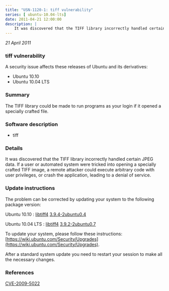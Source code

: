 ```yaml
---
title: "USN-1120-1: tiff vulnerability"
series: [ ubuntu-10.04-lts]
date: 2011-04-21 12:00:00
description: |
    It was discovered that the TIFF library incorrectly handled certain JPEG data. If a user or automated system were tricked into opening a specially crafted TIFF image, a remote attacker could execute arbitrary code with user privileges, or crash the application, leading to a denial of service. 
--- 
```

 
 

*21 April 2011*

### tiff vulnerability

A security issue affects these releases of Ubuntu and its derivatives:

* Ubuntu 10.10
* Ubuntu 10.04 LTS

### Summary

The TIFF library could be made to run programs as your login if it opened a specially crafted file.

### Software description

* tiff 

### Details

It was discovered that the TIFF library incorrectly handled certain JPEG data. If a user or automated system were tricked into opening a specially crafted TIFF image, a remote attacker could execute arbitrary code with user privileges, or crash the application, leading to a denial of service. 

### Update instructions

The problem can be corrected by updating your system to the following package version:

Ubuntu 10.10
 : [libtiff4](https://launchpad.net/ubuntu/+source/tiff) <span> [3.9.4-2ubuntu0.4](https://launchpad.net/ubuntu/+source/tiff/3.9.4-2ubuntu0.4) </span> 

Ubuntu 10.04 LTS
 : [libtiff4](https://launchpad.net/ubuntu/+source/tiff) <span> [3.9.2-2ubuntu0.7](https://launchpad.net/ubuntu/+source/tiff/3.9.2-2ubuntu0.7) </span> 

To update your system, please follow these instructions: [https://wiki.ubuntu.com/Security/Upgrades](https://wiki.ubuntu.com/Security/Upgrades).

After a standard system update you need to restart your session to make all the necessary changes. 

### References

 
 [CVE-2009-5022](http://people.ubuntu.com/~ubuntu-security/cve/CVE-2009-5022)
 

